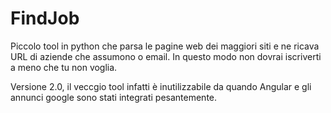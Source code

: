 # FindJob

Piccolo tool in python che parsa le pagine web dei maggiori siti e ne ricava URL di aziende che assumono o email.
In questo modo non dovrai iscriverti a meno che tu non voglia.

Versione 2.0, il veccgio tool infatti è inutilizzabile da quando Angular e gli annunci google sono stati integrati pesantemente.